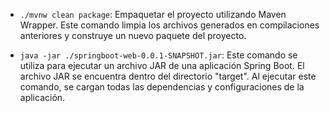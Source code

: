 

- `./mvnw clean package`: Empaquetar el proyecto utilizando Maven Wrapper. Este comando limpia los archivos generados en compilaciones anteriores y construye un nuevo paquete del proyecto.

- `java -jar ./springboot-web-0.0.1-SNAPSHOT.jar`: Este comando se utiliza para ejecutar un archivo JAR de una aplicación Spring Boot. El archivo JAR se encuentra dentro del directorio "target". Al ejecutar este comando, se cargan todas las dependencias y configuraciones de la aplicación.
